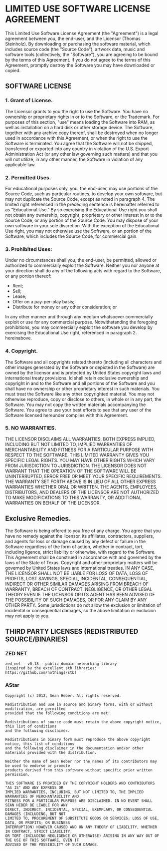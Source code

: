 # LIMITED USE SOFTWARE LICENSE AGREEMENT

This Limited Use Software License Agreement (the "Agreement") is a legal agreement between you,
the end-user, and the Licensor (Thomas Steinholz). By downloading or purchasing the software material,
which includes source code (the "Source Code"), artwork data, music and software tools (collectively,
the "Software"), you are agreeing to be bound by the terms of this Agreement. If you do not agree to
the terms of this Agreement, promptly destroy the Software you may have downloaded or copied.

## SOFTWARE LICENSE

### 1. Grant of License.

The Licensor grants to you the right to use the Software. You have no ownership or proprietary rights in or to the
Software, or the Trademark. For purposes of this section, "use" means loading the Software into RAM, as
well as installation on a hard disk or other storage device. The Software, together with any archive copy
thereof, shall be destroyed when no longer used in accordance with this Agreement, or when the right to
use the Software is terminated. You agree that the Software will not be shipped, transferred or exported
into any country in violation of the U.S. Export Administration Act (or any other law governing such matters)
and that you will not utilize, in any other manner, the Software in violation of any applicable law.


### 2. Permitted Uses.

For educational purposes only, you, the end-user, may use portions of the Source Code, such as particular
routines, to develop your own software, but may not duplicate the Source Code, except as noted in paragraph 4.
The limited right referenced in the preceding sentence is hereinafter referred to as "Educational Use."
By so exercising the Educational Use right you shall not obtain any ownership, copyright, proprietary or
other interest in or to the Source Code, or any portion of the Source Code. You may dispose of your own
software in your sole discretion. With the exception of the Educational Use right, you may not otherwise
use the Software, or an portion of the Software, which includes the Source Code, for commercial gain.

### 3. Prohibited Uses:

Under no circumstances shall you, the end-user, be permitted, allowed or authorized to commercially exploit
the Software. Neither you nor anyone at your direction shall do any of the following acts with regard to the
Software, or any portion thereof:

* Rent;
* Sell;
* Lease;
* Offer on a pay-per-play basis;
* Distribute for money or any other consideration; or

In any other manner and through any medium whatsoever commercially exploit or use for any commercial purpose.
Notwithstanding the foregoing prohibitions, you may commercially exploit the software you develop by exercising
the Educational Use right, referenced in paragraph 2. hereinabove.


### 4. Copyright.

The Software and all copyrights related thereto (including all characters and other images generated by the
Software or depicted in the Software) are owned by the licensor and is protected by United States copyright laws and
international treaty provisions. Id shall retain exclusive ownership and copyright in and to the Software
and all portions of the Software and you shall have no ownership or other proprietary interest in such
materials. You must treat the Software like any other copyrighted material. You may not otherwise reproduce,
copy or disclose to others, in whole or in any part, the Software. You may not copy the written materials
accompanying the Software. You agree to use your best efforts to see that any user of the Software licensed
hereunder complies with this Agreement.


### 5. NO WARRANTIES.

THE LICENSOR DISCLAIMS ALL WARRANTIES, BOTH EXPRESS IMPLIED, INCLUDING BUT NOT LIMITED TO, IMPLIED WARRANTIES OF
MERCHANTABILITY AND FITNESS FOR A PARTICULAR PURPOSE WITH RESPECT TO THE SOFTWARE. THIS LIMITED WARRANTY GIVES YOU
SPECIFIC LEGAL RIGHTS. YOU MAY HAVE OTHER RIGHTS WHICH VARY FROM JURISDICTION TO JURISDICTION. THE LICENSOR DOES NOT
WARRANT THAT THE OPERATION OF THE SOFTWARE WILL BE UNINTERRUPTED, ERROR FREE OR MEET YOUR SPECIFIC REQUIREMENTS.
THE WARRANTY SET FORTH ABOVE IS IN LIEU OF ALL OTHER EXPRESS WARRANTIES WHETHER ORAL OR WRITTEN. THE AGENTS,
EMPLOYEES, DISTRIBUTORS, AND DEALERS OF THE LICENSOR ARE NOT AUTHORIZED TO MAKE MODIFICATIONS TO THIS WARRANTY,
OR ADDITIONAL WARRANTIES ON BEHALF OF THE LICENSOR.


## Exclusive Remedies.

The Software is being offered to you free of any charge. You agree that you have no remedy against the licensor,
its affiliates, contractors, suppliers, and agents for loss or damage caused by any defect or failure
in the Software regardless of the form of action, whether in contract, tort, including ligence, strict
liability or otherwise, with regard to the Software. This Agreement shall be construed in accordance
with and governed by the laws of the State of Texas. Copyright and other proprietary matters will be
governed by United States laws and international treaties. IN ANY CASE, THE LICENSOR SHALL NOT BE LIABLE FOR
LOSS OF DATA, LOSS OF PROFITS, LOST SAVINGS, SPECIAL, INCIDENTAL, CONSEQUENTIAL, INDIRECT OR OTHER
SIMILAR DAMAGES ARISING FROM BREACH OF WARRANTY, BREACH OF CONTRACT, NEGLIGENCE, OR OTHER LEGAL
THEORY EVEN IF THE LICENSOR OR ITS AGENT HAS BEEN ADVISED OF THE POSSIBILITY OF SUCH DAMAGES, OR FOR ANY
CLAIM BY ANY OTHER PARTY. Some jurisdictions do not allow the exclusion or limitation of incidental or
consequential damages, so the above limitation or exclusion may not apply to you.

## THIRD PARTY LICENSES (REDISTRIBUTED SOURCE/BINARIES)

### ZED NET
```
zed_net - v0.18 - public domain networking library
(inspired by the excellent stb libraries: https://github.com/nothings/stb)
```

### AStar
```
Copyright (c) 2012, Sean Heber. All rights reserved.

Redistribution and use in source and binary forms, with or without modification, are permitted
provided that the following conditions are met:

Redistributions of source code must retain the above copyright notice, this list of conditions
and the following disclaimer.

Redistributions in binary form must reproduce the above copyright notice, this list of conditions
and the following disclaimer in the documentation and/or other materials provided with the distribution.

Neither the name of Sean Heber nor the names of its contributors may be used to endorse or promote
products derived from this software without specific prior written permission.

THIS SOFTWARE IS PROVIDED BY THE COPYRIGHT HOLDERS AND CONTRIBUTORS "AS IS" AND ANY EXPRESS OR
IMPLIED WARRANTIES, INCLUDING, BUT NOT LIMITED TO, THE IMPLIED WARRANTIES OF MERCHANTABILITY AND
FITNESS FOR A PARTICULAR PURPOSE ARE DISCLAIMED. IN NO EVENT SHALL SEAN HEBER BE LIABLE FOR ANY
DIRECT, INDIRECT, INCIDENTAL, SPECIAL, EXEMPLARY, OR CONSEQUENTIAL DAMAGES (INCLUDING, BUT NOT
LIMITED TO, PROCUREMENT OF SUBSTITUTE GOODS OR SERVICES; LOSS OF USE, DATA, OR PROFITS; OR BUSINESS
INTERRUPTION) HOWEVER CAUSED AND ON ANY THEORY OF LIABILITY, WHETHER IN CONTRACT, STRICT LIABILITY,
OR TORT (INCLUDING NEGLIGENCE OR OTHERWISE) ARISING IN ANY WAY OUT OF THE USE OF THIS SOFTWARE, EVEN IF
ADVISED OF THE POSSIBILITY OF SUCH DAMAGE.
```
